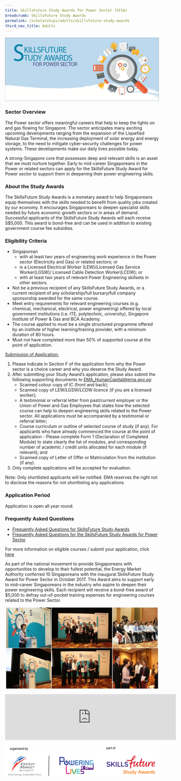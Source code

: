 ```yaml
---
title: SkillsFuture Study Awards for Power Sector (SFSA)
breadcrumb: SkillsFuture Study Awards
permalink: /scholarships/adults/skillsfuture-study-awards
third_nav_title: Adults
---
```


![SkillsFuture Study Awards for Power Sector](/images/scholarships/adults/Skillsfuture%20Banner%20-%20low%20res.png)

### Sector Overview

The Power sector offers meaningful careers that help to keep the lights on and gas flowing for Singapore. The sector anticipates many exciting upcoming developments ranging from the expansion of the Liquefied Natural Gas Terminal, the increasing deployment of solar energy and energy storage, to the need to mitigate cyber-security challenges for power systems. These developments make our daily lives possible today.

A strong-Singapore core that possesses deep and relevant skills is an asset that we must nurture together. Early to mid-career Singaporeans in the Power or related sectors can apply for the SkillsFuture Study Award for Power sector to support them in deepening their power engineering skills.

### About the Study Awards

The SkillsFuture Study Awards is a monetary award to help Singaporeans equip themselves with the skills needed to benefit from quality jobs created by our economy. It encourages Singaporeans to deepen specialist skills needed by future economic growth sectors or in areas of demand. Successful applicants of the SkillsFuture Study Awards will each receive S$5,000. This award is bond-free and can be used in addition to existing government course fee subsidies.

### Eligibility Criteria 

* Singaporean
    * with at least two years of engineering work experience in the Power sector (Electricity and Gas) or related sectors; or
    * is a Licensed Electrical Worker (LEW)/Licensed Gas Service Worker(LGSW)/ Licensed Cable Detection Worker(LCDW); or 
    * with at least two years of relevant Power Engineering skillsets in other sectors.
* Not be a previous recipient of any SkillsFuture Study Awards, or a current recipient of any scholarship/full bursary/full company sponsorship awarded for the same course.
* Meet entry requirements for relevant engineering courses (e.g. chemical, mechanical, electrical, power engineering) offered by local government institutions (i.e. ITE, polytechnic, university), Singapore Institute of Power & Gas and BCA Academy.
* The course applied to must be a single structured programme offered by an institute of higher learning/training provider, with a minimum duration of 80 hours.
* Must not have completed more than 50% of supported course at the point of application.
 
<span style="text-decoration: underline;">Submission of Application:</span>

1. Please indicate in Section F of the application form why the Power sector is a choice career and why you deserve the Study Award.
2. After submitting your Study Award’s application, please also submit the following supporting documents to <a href="mailto:EMA_HumanCapital@ema.gov.sg">EMA_HumanCapital@ema.gov.sg</a>:
     * Scanned colour copy of IC (front and back);
     * Scanned copy of LEW/LGSW/LCDW licence (if you are a licensed worker);
     * A testimonial or referral letter from past/current employer or the Union of Power and Gas Employees that states how the selected course can help to deepen engineering skills related to the Power sector.  All applications must be accompanied by a testimonial or referral letter;
     * Course curriculum or outline of selected course of study (if any). For applicants who have already commenced the course at the point of application - Please complete Form 1 (Declaration of Completed Module) to state clearly the list of modules, and corresponding number of academic / credit units allocated for each module (if relevant); and
     * Scanned copy of Letter of Offer or Matriculation from the institution (if any).
3. Only complete applications will be accepted for evaluation.

Note:  Only shortlisted applicants will be notified.  EMA reserves the right not to disclose the reasons for not shortlisting any applications

### Application Period
Application is open all year round.

### Frequently Asked Questions
* <a href="https://www.skillsfuture.gov.sg/studyawards/faq" target="_blank">Frequently Asked Questions for SkillsFuture Study Awards</a>  
* <a href="https://www.skillsfuture.gov.sg/studyawards/power/faq" target="_blank">Frequently Asked Questions for the SkillsFuture Study Awards for Power Sector</a>  

For more information on eligible courses / submit your application, click <a href="https://programmes.myskillsfuture.sg/Portal/ProgramDetails.aspx?ProgID=P00000065" target="_blank">here</a>  

As part of the national movement to provide Singaporeans with opportunities to develop to their fullest potential, the Energy Market Authority conferred 10 Singaporeans with the inaugural SkillsFuture Study Award for Power Sector in October 2017. This Award aims to support early to mid-career Singaporeans in the industry who aspire to deepen their power engineering skills. Each recipient will receive a bond-free award of $5,000 to defray out-of-pocket training expenses for engineering courses related to the Power Sector.  

![SkillsFuture Study Awards 2017 Award Ceremony](/images/scholarships/adults/SkillsFuture%20Study%20Award%202017%20update%20pic.jpg)  

<iframe width = "560" height "315" src="https://www.youtube.com/embed/TI84KMsg8YY" frameborder="0" allowfullscreen="" ></iframe>  

![Organised by Energy Market Authority, Part of Powering Lives, Skills Future Study Awards](/images/scholarships/adults/logobanner%20for%20SF%20study%20award.png)
